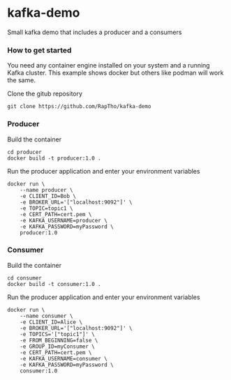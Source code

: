 # kafka-demo

Small kafka demo that includes a producer and a consumers

### How to get started

You need any container engine installed on your system and a running Kafka cluster. This example shows docker but others like podman will work the same.

Clone the gitub repository

```
git clone https://github.com/RapTho/kafka-demo
```

### Producer

Build the container

```
cd producer
docker build -t producer:1.0 .
```

Run the producer application and enter your environment variables

```
docker run \
    --name producer \
    -e CLIENT_ID=Bob \
    -e BROKER_URL='["localhost:9092"]' \
    -e TOPIC=topic1 \
    -e CERT_PATH=cert.pem \
    -e KAFKA_USERNAME=producer \
    -e KAFKA_PASSWORD=myPassword \
    producer:1.0
```

### Consumer

Build the container

```
cd consumer
docker build -t consumer:1.0 .
```

Run the producer application and enter your environment variables

```
docker run \
    --name consumer \
    -e CLIENT_ID=Alice \
    -e BROKER_URL='["localhost:9092"]' \
    -e TOPICS='["topic1"]' \
    -e FROM_BEGINNING=false \
    -e GROUP_ID=myConsumer \
    -e CERT_PATH=cert.pem \
    -e KAFKA_USERNAME=consumer \
    -e KAFKA_PASSWORD=myPassword \
    consumer:1.0
```
